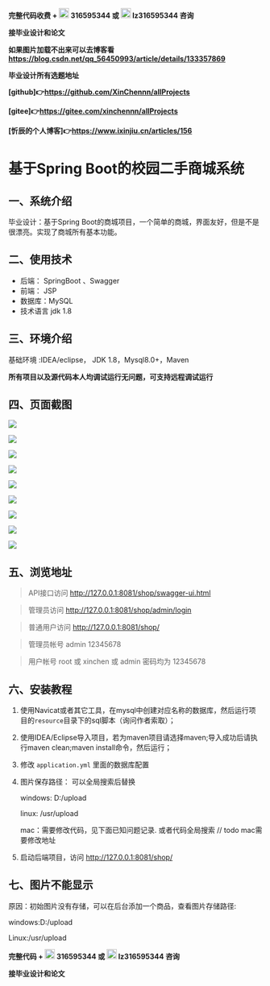**完整代码收费 +  <img src="./pictures/qq.svg" width="20"> 316595344     或   <img src="./pictures/weChat.svg" width="20"> lz316595344  咨询** 

**接毕业设计和论文**

**如果图片加载不出来可以去博客看 https://blog.csdn.net/qq_56450993/article/details/133357869**

**毕业设计所有选题地址**

**[github]👉https://github.com/XinChennn/allProjects**

**[gitee]👉https://gitee.com/xinchennn/allProjects**

**[忻辰的个人博客]👉https://www.ixinjiu.cn/articles/156**

# 基于Spring Boot的校园二手商城系统

## 一、系统介绍

毕业设计：基于Spring Boot的商城项目，一个简单的商城，界面友好，但是不是很漂亮。实现了商城所有基本功能。

## 二、使用技术

 * 后端： SpringBoot 、Swagger
 * 前端： JSP 
 * 数据库：MySQL
 * 技术语言 jdk 1.8

## 三、环境介绍

基础环境 :IDEA/eclipse， JDK 1.8，Mysql8.0+，Maven

**所有项目以及源代码本人均调试运行无问题，可支持远程调试运行**

## 四、页面截图

![](./pictures/1.jpg)

![](./pictures/2.jpg)

![](./pictures/3.jpg)

![](./pictures/4.jpg)

![](./pictures/5.jpg)

![](./pictures/6.jpg)

![](./pictures/7.jpg)

![](./pictures/8.jpg)

![](./pictures/9.jpg)


## 五、浏览地址

> API接口访问  http://127.0.0.1:8081/shop/swagger-ui.html

> 管理员访问 http://127.0.0.1:8081/shop/admin/login

> 普通用户访问 http://127.0.0.1:8081/shop/

>管理员帐号  admin 12345678

>用户帐号  root 或 xinchen 或 admin  密码均为 12345678

## 六、安装教程

1. 使用Navicat或者其它工具，在mysql中创建对应名称的数据库，然后运行项目的`resource`目录下的sql脚本（询问作者索取）；

2. 使用IDEA/Eclipse导入项目，若为maven项目请选择maven;导入成功后请执行maven clean;maven install命令，然后运行；

3. 修改 `application.yml` 里面的数据库配置

4. 图片保存路径：  可以全局搜索后替换

    windows:  D:/upload

    linux:  /usr/upload

    mac：需要修改代码，见下面已知问题记录. 或者代码全局搜索   // todo mac需要修改地址 

5. 启动后端项目，访问 http://127.0.0.1:8081/shop/


## 七、图片不能显示

 原因：初始图片没有存储，可以在后台添加一个商品，查看图片存储路径:

 windows:D:/upload

 Linux:/usr/upload



**完整代码 +  <img src="./pictures/qq.svg" width="20"> 316595344     或   <img src="./pictures/weChat.svg" width="20"> lz316595344  咨询** 

**接毕业设计和论文**
